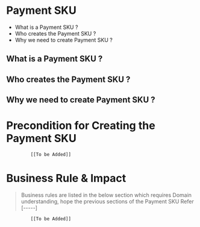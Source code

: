 # Payment SKU 

* What is a Payment SKU ?
* Who creates the Payment SKU ?
* Why we need to create Payment SKU ?


## What is a Payment SKU ?
## Who creates the Payment SKU ?
## Why we need to create Payment SKU ?


# Precondition for Creating the Payment SKU




             [[To be Added]]
 




# Business Rule & Impact 

> Business rules are listed in the below section which requires Domain understanding, hope the previous sections of the Payment SKU Refer [-----]


             [[To be Added]]
 


